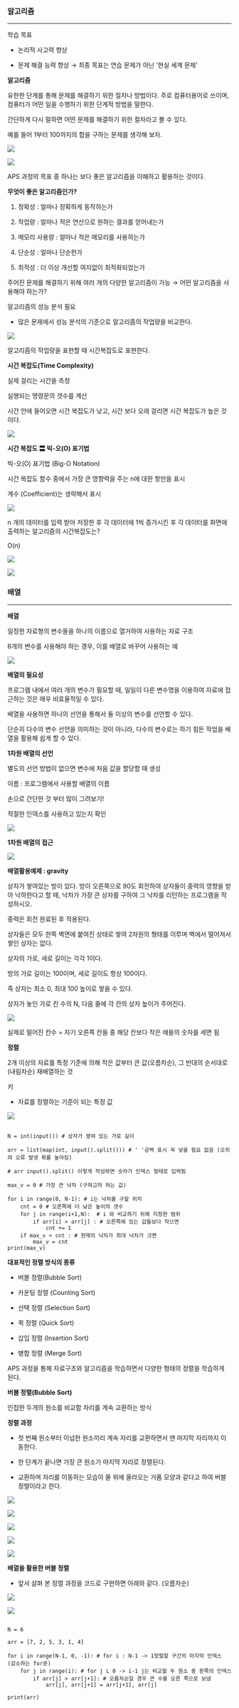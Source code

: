 ### **알고리즘**
---

학습 목표

- 논리적 사고력 향상

- 문제 해결 능력 향상 → 최종 목표는 연습 문제가 아닌 '현실 세계 문제'

**알고리즘**

유한한 단계를 통해 문제를 해결하기 위한 절차나 방법이다. 주로 컴퓨터용어로 쓰이며, 컴퓨터가 어떤 일을 수행하기 위한 단계적 방법을 말한다. 

간단하게 다시 말하면 어떤 문제를 해결하기 위한 절차라고 볼 수 있다. 

예를 들어 1부터 100까지의 합을 구하는 문제를 생각해 보자.

![](https://velog.velcdn.com/images/lurelight/post/0cd3cd45-7ed0-4471-851f-e7968f30ee29/image.png)

![](https://velog.velcdn.com/images/lurelight/post/db4c703c-97d0-4f4f-90ec-8a7cc10ba058/image.png)

APS 과정의 목표 중 하나는 보다 좋은 알고리즘을 이해하고 활용하는 것이다.

**무엇이 좋은 알고리즘인가?**

1. 정확성 : 얼마나 정확하게 동작하는가

2. 작업량 : 얼마나 적은 연산으로 원하는 결과를 얻어내는가

3. 메모리 사용량 : 얼마나 적은 메모리를 사용하는가

4. 단순성 : 얼마나 단순한가

5. 최적성 : 더 이상 개선할 여지없이 최적화되었는가

주어진 문제를 해결하기 위해 여러 개의 다양한 알고리즘이 가능 → 어떤 알고리즘을 사용해야 하는가?

알고리즘의 성능 분석 필요

- 많은 문제에서 성능 분석의 기준으로 알고리즘의 작업량을 비교한다.

![](https://velog.velcdn.com/images/lurelight/post/6ee2ef91-e765-4ff6-abdf-7b2146c873f6/image.png)

알고리즘의 작업량을 표현할 때 시간복잡도로 표현한다.

**시간 복잡도(Time Complexity)**

실제 걸리는 시간을 측정

실행되는 명령문의 갯수를 계산

시간 안에 들어오면 시간 복잡도가 낮고, 시간 보다 오래 걸리면 시간 복잡도가 높은 것이다.

![](https://velog.velcdn.com/images/lurelight/post/4783b9bf-b054-43db-b002-048b8b8f9918/image.png)

**시간 복잡도 〓 빅-오(O) 표기법**

빅-오(O) 표기법 (Big-O Notation)

시간 복잡도 함수 중에서 가장 큰 영향력을 주는 n에 대한 항만을 표시

계수 (Coefficient)는 생략해서 표시

![](https://velog.velcdn.com/images/lurelight/post/253e6127-7d0d-47fc-995f-7b40ea4ee7f5/image.png)

n 개의 데이터를 입력 받아 저장한 후 각 데이터에 1씩 증가시킨 후 각 데이터를 화면에 출력하는 알고리즘의 시간복잡도는?

O(n)

![](https://velog.velcdn.com/images/lurelight/post/1097c255-4177-43ca-8b02-16be06713276/image.png)

![](https://velog.velcdn.com/images/lurelight/post/b18bfcc8-4969-4d24-bcd6-908b87e2bca2/image.png)

### **배열**
---

**배열**

일정한 자료형의 변수들을 하나의 이름으로 열거하여 사용하는 자료 구조

6개의 변수를 사용해야 하는 경우, 이를 배열로 바꾸어 사용하는 예

![](https://velog.velcdn.com/images/lurelight/post/61fc93aa-cb1e-4617-a318-b46f92969eb9/image.png)

**배열의 필요성**

프로그램 내에서 여러 개의 변수가 필요할 때, 일일이 다른 변수명을 이용하여 자료에 접근하는 것은 매우 비효율적일 수 있다.

배열을 사용하면 하나의 선언을 통해서 둘 이상의 변수를 선언할 수 있다.

단순히 다수의 변수 선언을 의미하는 것이 아니라, 다수의 변수로는 하기 힘든 작업을 배열을 활용해 쉽게 할 수 있다.

**1차원 배열의 선언**

별도의 선언 방법이 없으면 변수에 처음 값을 할당할 때 생성

이름 : 프로그램에서 사용할 배열의 이름 

손으로 간단한 것 부터 많이 그려보기!

적절한 인덱스를 사용하고 있는지 확인

![](https://velog.velcdn.com/images/lurelight/post/606e706d-88f6-4066-86e3-6e8e996e0ae7/image.png)

**1차원 배열의 접근**

![](https://velog.velcdn.com/images/lurelight/post/bdfed055-c91d-4b79-adaa-050d2d770d11/image.png)

**배열활용예제 :  gravity**

상자가 쌓여있는 방이 있다. 방이 오른쪽으로 90도 회전하여 상자들이 중력의 영향을 받아 낙하한다고 할 때, 낙차가 가장 큰 상자를 구하여 그 낙차를 리턴하는 프로그램을 작성하시오.

중력은 회전 완료된 후 적용된다.

상자들은 모두 한쪽 벽면에 붙여진 상태로 쌓여 2차원의 형태를 이루며 벽에서 떨어져서 쌓인 상자는 없다.

상자의 가로, 세로 길이는 각각 1이다.

방의 가로 길이는 100이며, 세로 길이도 항상 100이다.

즉 상자는 최소 0, 최대 100 높이로 쌓을 수 있다.

상자가 놓인 가로 칸 수의 N, 다음 줄에 각 칸의 상자 높이가 주어진다.

![](https://velog.velcdn.com/images/lurelight/post/294d529b-aadc-4268-b368-64b2fa73531e/image.png)

실제로 떨어진 칸수 = 자기 오른쪽 칸들 중 해당 칸보다 작은 얘들의 숫자를 세면 됨

**정렬**

2개 이상의 자료를 특정 기준에 의해 작은 값부터 큰 값(오름차순), 그 반대의 순서대로 (내림차순) 재배열하는 것

키

- 자료를 정렬하는 기준이 되는 특정 값

![](https://velog.velcdn.com/images/lurelight/post/172be710-ecd9-4fbd-a6cf-9198e42718d5/image.png)

```

N = int(input()) # 상자가 쌓여 있는 가로 길이

arr = list(map(int, input().split())) # ' '공백 표시 꼭 넣을 필요 없음 (오히려 오류 발생 확률 높아짐)

# arr input().split() 이렇게 작성하면 숫자가 인덱스 형태로 입력됨

max_v = 0 # 가장 큰 낙차 (구하고자 하는 값)

for i in range(0, N-1): # i는 낙차를 구할 위치
    cnt = 0 # 오른쪽에 더 낮은 높이의 갯수
    for j in range(i+1,N):  # i 와 비교하기 위해 지정한 범위
        if arr[i] > arr[j] : # 오른쪽에 있는 값들보다 작으면
            cnt += 1
    if max_v < cnt : # 현재의 낙차가 최대 낙차가 크면
        max_v = cnt
print(max_v) 

```

**대표적인 정렬 방식의 종류**

- 버블 정렬(Bubble Sort)

- 카운팅 정렬 (Counting Sort)

- 선택 정렬 (Selection Sort)

- 퀵 정렬 (Quick Sort)

- 삽입 정렬 (Insertion Sort)

- 병합 정렬 (Merge Sort)

APS 과정을 통해 자료구조와 알고리즘을 학습하면서 다양한 형태의 정렬을 학습하게 된다.

**버블 정렬(Bubble Sort)**

인접한 두개의 원소를 비교함 자리를 계속 교환하는 방식

**정렬 과정**

- 첫 번째 원소부터 이넙한 원소끼리 계속 자리를 교환하면서 맨 마지막 자리까지 이동한다.

- 한 단계가 끝나면 가장 큰 원소가 마지막 자리로 정렬된다.

- 교환하며 자리를 이동하는 모습이 물 위에 올라오는 거품 모양과 같다고 하여 버블정렬이라고 한다.

![](https://velog.velcdn.com/images/lurelight/post/b59e9bed-61a9-4074-8e36-e901b9f54808/image.png)

![](https://velog.velcdn.com/images/lurelight/post/3546b772-97ce-4935-8ed2-e049c02da1c5/image.png)

![](https://velog.velcdn.com/images/lurelight/post/ab086101-a7c7-4291-9911-2159c066962c/image.png)

![](https://velog.velcdn.com/images/lurelight/post/ebcaab96-ddca-4580-9471-899afeb291be/image.png)

![](https://velog.velcdn.com/images/lurelight/post/3bfdfb4c-32c6-46a0-b4a7-34b856ea99bb/image.png)

**배열을 활용한 버블 정렬**

- 앞서 살펴 본 정렬 과정을 코드로 구현하면 아래와 같다. (오름차순)

![](https://velog.velcdn.com/images/lurelight/post/c9359e6b-4ed2-42bf-8533-2ed03355bf71/image.png)

![](https://velog.velcdn.com/images/lurelight/post/596c69b1-bf19-4b03-ba62-c655adc4cd86/image.png)

```

N = 6

arr = [7, 2, 5, 3, 1, 4]

for i in range(N-1, 0, -1): # for i : N-1 -> 1정렬할 구간의 마지막 인덱스 (감소하는 for문)
    for j in range(i): # for j L 0 -> i-1 j는 비교할 두 원소 중 왼쪽의 인덱스
        if arr[j] > arr[j+1]: # 오름차순일 경우 큰 수를 오른 쪽으로 보냄
            arr[j], arr[j+1] = arr[j+1], arr[j]

print(arr)

```

